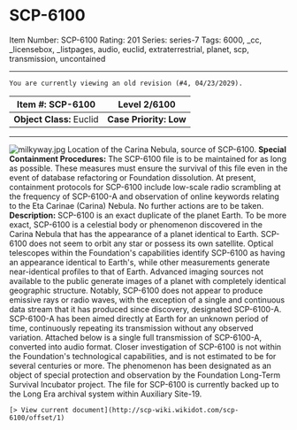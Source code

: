 # SCP-6100
Item Number: SCP-6100
Rating: 201
Series: series-7
Tags: 6000, _cc, _licensebox, _listpages, audio, euclid, extraterrestrial, planet, scp, transmission, uncontained

---

`You are currently viewing an old revision (#4, 04/23/2029).`
  
  

**Item #:** SCP-6100 | **Level 2/6100**  
---|---  
**Object Class:** Euclid | **Case Priority: Low**  
* * *
![milkyway.jpg](https://scp-wiki.wdfiles.com/local--files/fragment:scp-6100-1/milkyway.jpg)
Location of the Carina Nebula, source of SCP-6100.
**Special Containment Procedures:** The SCP-6100 file is to be maintained for as long as possible. These measures must ensure the survival of this file even in the event of database refactoring or Foundation dissolution.
At present, containment protocols for SCP-6100 include low-scale radio scrambling at the frequency of SCP-6100-A and observation of online keywords relating to the Eta Carinae (Carina) Nebula. No further actions are to be taken.
**Description:** SCP-6100 is an exact duplicate of the planet Earth.
To be more exact, SCP-6100 is a celestial body or phenomenon discovered in the Carina Nebula that has the appearance of a planet identical to Earth. SCP-6100 does not seem to orbit any star or possess its own satellite. Optical telescopes within the Foundation's capabilities identify SCP-6100 as having an appearance identical to Earth's, while other measurements generate near-identical profiles to that of Earth. Advanced imaging sources not available to the public generate images of a planet with completely identical geographic structure.
Notably, SCP-6100 does not appear to produce emissive rays or radio waves, with the exception of a single and continuous data stream that it has produced since discovery, designated SCP-6100-A. SCP-6100-A has been aimed directly at Earth for an unknown period of time, continuously repeating its transmission without any observed variation.
Attached below is a single full transmission of SCP-6100-A, converted into audio format.
Closer investigation of SCP-6100 is not within the Foundation's technological capabilities, and is not estimated to be for several centuries or more. The phenomenon has been designated as an object of special protection and observation by the Foundation Long-Term Survival Incubator project. The file for SCP-6100 is currently backed up to the Long Era archival system within Auxiliary Site-19.
  
  
  
  
  
  
  
  
  
  
  

`[> View current document](http://scp-wiki.wikidot.com/scp-6100/offset/1)`